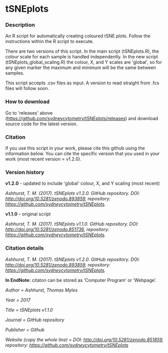 # tSNEplots
### Description ###
An R script for automatically creating coloured tSNE plots. Follow the instructions within the R script to execute.

There are two versions of this script. In the main script (tSNEplots.R), the colour scale for each sample is handled independently. In the new script (tSNEplots_global_scaling.R) the colour, X, and Y scales are 'global', so for any given marker the maximum and minimum will be the same between samples.

This script accepts .csv files as input. A version to read straight from .fcs files will follow soon.

### How to download ###
Go to 'releases' above (https://github.com/sydneycytometry/tSNEplots/releases) and download source code for the latest version. 

### Citation ###
If you use this script in your work, please cite this github using the information below. You can cite the specific version that you used in your work (most recent version = v1.2.0).


### Version history ###
**v1.2.0** - updated to include 'global' colour, X, and Y scaling (most recent)

*Ashhurst, T. M. (2017). tSNEplots v1.2.0. GitHub repository. DOI: http://doi.org/10.5281/zenodo.893859, repository: https://github.com/sydneycytometry/tSNEplots.*

**v1.1.0** - original script

*Ashhurst, T. M. (2017). tSNEplots v1.1.0. GitHub repository. DOI: http://doi.org/10.5281/zenodo.851736, repository: https://github.com/sydneycytometry/tSNEplots.*


### Citation details ###

*Ashhurst, T. M. (2017). tSNEplots v1.2.0. GitHub repository. DOI: http://doi.org/10.5281/zenodo.893859, repository: https://github.com/sydneycytometry/tSNEplots.*

**In EndNote:** citaton can be stored as ‘Computer Program’ or ‘Webpage’.

*Author =					                Ashhurst, Thomas Myles*

*Year =						                2017*

*Title =						              tSNEplots v1.1.0*

*Journal = 				                GitHub repository*

*Publisher = 			                Github*

*Website (copy the whole line) = 	DOI: http://doi.org/10.5281/zenodo.851859, repository: https://github.com/sydneycytometry/tSNEplots*

